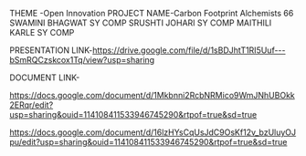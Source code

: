 
THEME -Open Innovation
PROJECT NAME-Carbon Footprint
Alchemists 66
SWAMINI BHAGWAT SY COMP
SRUSHTI JOHARI SY COMP
MAITHILI  KARLE SY COMP


PRESENTATION LINK-https://drive.google.com/file/d/1sBDJhtT1RI5Uuf---bSmRQCzskcox1Tq/view?usp=sharing


DOCUMENT LINK-

https://docs.google.com/document/d/1Mkbnni2RcbNRMico9WmJNhUBOkk2ERqr/edit?usp=sharing&ouid=114108411533946745290&rtpof=true&sd=true


https://docs.google.com/document/d/16lzHYsCqUsJdC9OsKf12v_bzUluyOJpu/edit?usp=sharing&ouid=114108411533946745290&rtpof=true&sd=true
